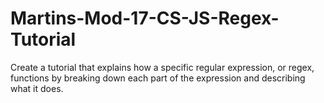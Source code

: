 # Martins-Mod-17-CS-JS-Regex-Tutorial
Create a tutorial that explains how a specific regular expression, or regex, functions by breaking down each part of the expression and describing what it does.

